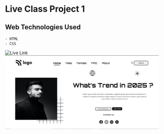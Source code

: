 # Live Class Project 1

## Web Technologies Used
    - HTML
    - CSS

![Live Link](https://newtrending2025.netlify.app)
![alt text](./final.PNG?raw=true "optional")